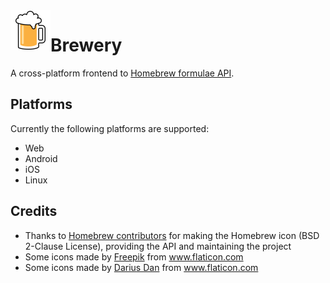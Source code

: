 <img align="left" width="64" height="64" src="icons/icon.png">
<h1>Brewery</h1>

A cross-platform frontend to [Homebrew formulae API](https://formulae.brew.sh).

## Platforms

Currently the following platforms are supported:
- Web
- Android
- iOS
- Linux

## Credits

- Thanks to <a href="https://brew.sh" title="brew">Homebrew contributors</a> for making the Homebrew icon (BSD 2-Clause License), providing the API and maintaining the project
- Some icons made by <a href="https://www.freepik.com" title="Freepik">Freepik</a> from <a href="https://www.flaticon.com/" title="Flaticon">www.flaticon.com</a>
- Some icons made by <a href="http://www.dariusdan.com" title="Darius Dan">Darius Dan</a> from <a href="https://www.flaticon.com/" title="Flaticon">www.flaticon.com</a>
